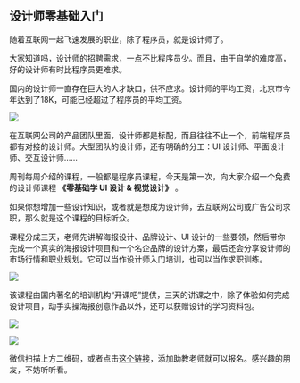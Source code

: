 ## 设计师零基础入门

随着互联网一起飞速发展的职业，除了程序员，就是设计师了。

大家知道吗，设计师的招聘需求，一点不比程序员少。而且，由于自学的难度高，好的设计师有时比程序员更难求。

国内的设计师一直存在巨大的人才缺口，供不应求。设计师的平均工资，北京市今年达到了18K，可能已经超过了程序员的平均工资。

![](https://cdn.beekka.com/blogimg/asset/202109/bg2021090901.jpg)

在互联网公司的产品团队里面，设计师都是标配，而且往往不止一个，前端程序员都有对接的设计师。大型团队的设计师，还有明确的分工：UI 设计师、平面设计师、交互设计师……

周刊每周介绍的课程，一般都是程序员课程，今天是第一次，向大家介绍一个免费的设计师课程 **《零基础学 UI 设计 & 视觉设计》** 。

如果你想增加一些设计知识，或者就是想成为设计师，去互联网公司或广告公司求职，那么就是这个课程的目标听众。

课程分成三天，老师先讲解海报设计、品牌设计、UI 设计的一些要领，然后带你完成一个真实的海报设计项目和一个名企品牌的设计方案，最后还会分享设计师的市场行情和职业规划。它可以当作设计师入门培训，也可以当作求职训练。

![](https://cdn.beekka.com/blogimg/asset/202109/bg2021090903.jpg)

该课程由国内著名的培训机构“开课吧”提供，三天的讲课之中，除了体验如何完成设计项目，动手实操海报创意作品以外，还可以获赠设计的学习资料包。

![](https://cdn.beekka.com/blogimg/asset/202109/bg2021090904.jpg)

![](https://cdn.beekka.com/blogimg/asset/202109/bg2021090905.jpg)

微信扫描上方二维码，或者点击[这个链接](https://wx.kaikeba.com/xiaoke/market/landing-page/v2/k3mVKDj9LAUXvdxmG8N?id=59140)，添加助教老师就可以报名。感兴趣的朋友，不妨听听看。
